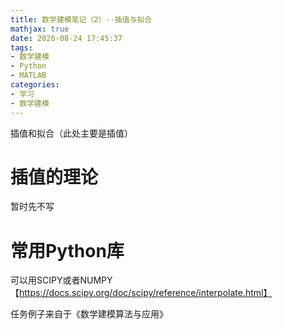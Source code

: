 ```yaml
---
title: 数学建模笔记（2）--插值与拟合
mathjax: true
date: 2020-08-24 17:45:37
tags:
- 数学建模
- Python
- MATLAB
categories:
- 学习
- 数学建模
---
```


插值和拟合（此处主要是插值）

<!--more-->

# 插值的理论

暂时先不写



# 常用Python库

可以用SCIPY或者NUMPY【https://docs.scipy.org/doc/scipy/reference/interpolate.html】

任务例子来自于《数学建模算法与应用》

